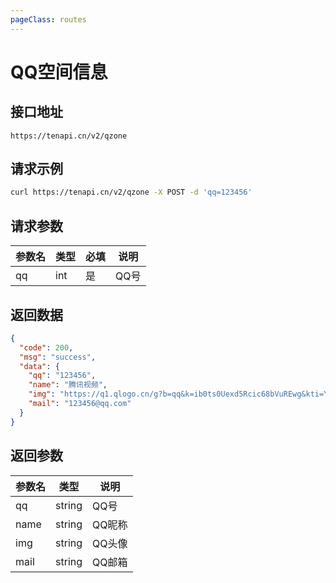 ```yaml
---
pageClass: routes
---
```


# QQ空间信息 <Badge text="正常" type="tip"/>

## 接口地址

``` 
https://tenapi.cn/v2/qzone
```

## 请求示例

``` bash
curl https://tenapi.cn/v2/qzone -X POST -d 'qq=123456'
```

## 请求参数

| 参数名 | 类型 | 必填 | 说明 |
| --- | --- | --- | --- |
| qq | int | 是 | QQ号 |

## 返回数据

``` json
{
  "code": 200,
  "msg": "success",
  "data": {
    "qq": "123456",
    "name": "腾讯视频",
    "img": "https://q1.qlogo.cn/g?b=qq&k=ib0ts0Uexd5Rcic68bVuREwg&kti=Y7bM6AAAAAI&s=140",
    "mail": "123456@qq.com"
  }
}
```

## 返回参数

| 参数名 | 类型 | 说明 |
| --- | --- | --- |
| qq | string | QQ号 |
| name | string | QQ昵称 |
| img | string | QQ头像 |
| mail | string | QQ邮箱 |

<ads></ads>